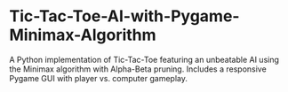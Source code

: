 # Tic-Tac-Toe-AI-with-Pygame-Minimax-Algorithm
A Python implementation of Tic-Tac-Toe featuring an unbeatable AI using the Minimax algorithm with Alpha-Beta pruning. Includes a responsive Pygame GUI with player vs. computer gameplay.
